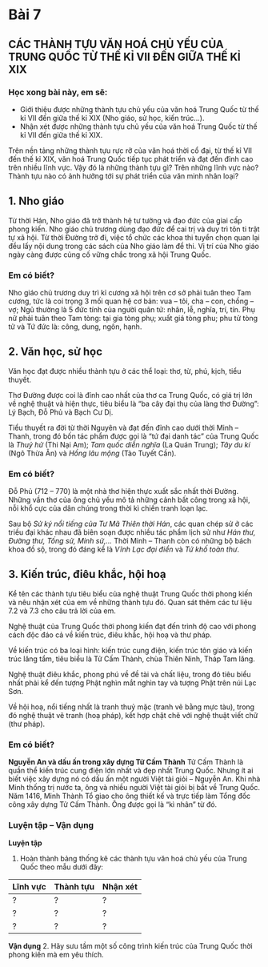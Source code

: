 # Bài 7
## CÁC THÀNH TỰU VĂN HOÁ CHỦ YẾU CỦA TRUNG QUỐC TỪ THẾ KỈ VII ĐẾN GIỮA THẾ KỈ XIX

### Học xong bài này, em sẽ:
*   Giới thiệu được những thành tựu chủ yếu của văn hoá Trung Quốc từ thế kỉ VII đến giữa thế kỉ XIX (Nho giáo, sử học, kiến trúc...).
*   Nhận xét được những thành tựu chủ yếu của văn hoá Trung Quốc từ thế kỉ VII đến giữa thế kỉ XIX.

Trên nền tảng những thành tựu rực rỡ của văn hoá thời cổ đại, từ thế kỉ VII đến thế kỉ XIX, văn hoá Trung Quốc tiếp tục phát triển và đạt đến đỉnh cao trên nhiều lĩnh vực. Vậy đó là những thành tựu gì? Trên những lĩnh vực nào? Thành tựu nào có ảnh hưởng tới sự phát triển của văn minh nhân loại?

## 1. Nho giáo

Từ thời Hán, Nho giáo đã trở thành hệ tư tưởng và đạo đức của giai cấp phong kiến. Nho giáo chủ trương dùng đạo đức để cai trị và duy trì tôn ti trật tự xã hội. Từ thời Đường trở đi, việc tổ chức các khoa thi tuyển chọn quan lại đều lấy nội dung trong các sách của Nho giáo làm đề thi. Vị trí của Nho giáo ngày càng được củng cố vững chắc trong xã hội Trung Quốc.

### Em có biết?

Nho giáo chủ trương duy trì kỉ cương xã hội trên cơ sở phải tuân theo Tam cương, tức là coi trọng 3 mối quan hệ cơ bản: vua – tôi, cha – con, chồng – vợ; Ngũ thường là 5 đức tính của người quân tử: nhân, lễ, nghĩa, trí, tín. Phụ nữ phải tuân theo Tam tòng: tại gia tòng phụ; xuất giá tòng phu; phu tử tòng tử và Tứ đức là: công, dung, ngôn, hạnh.

## 2. Văn học, sử học

Văn học đạt được nhiều thành tựu ở các thể loại: thơ, từ, phú, kịch, tiểu thuyết.

Thơ Đường được coi là đỉnh cao nhất của thơ ca Trung Quốc, có giá trị lớn về nghệ thuật và hiện thực, tiêu biểu là “ba cây đại thụ của làng thơ Đường”: Lý Bạch, Đỗ Phủ và Bạch Cư Dị.

Tiểu thuyết ra đời từ thời Nguyên và đạt đến đỉnh cao dưới thời Minh – Thanh, trong đó bốn tác phẩm được gọi là “tứ đại danh tác” của Trung Quốc là *Thuỷ hử* (Thi Nại Am); *Tam quốc diễn nghĩa* (La Quán Trung); *Tây du kí* (Ngô Thừa Ân) và *Hồng lâu mộng* (Tào Tuyết Cần).

### Em có biết?

Đỗ Phủ (712 – 770) là một nhà thơ hiện thực xuất sắc nhất thời Đường. Những vần thơ của ông chủ yếu mô tả những cảnh bất công trong xã hội, nỗi khổ cực của dân chúng trong thời kì chiến tranh loạn lạc.

Sau bộ *Sử ký nổi tiếng của Tư Mã Thiên thời Hán*, các quan chép sử ở các triều đại khác nhau đã biên soạn được nhiều tác phẩm lịch sử như *Hán thư, Đường thư, Tống sử, Minh sử,...* Thời Minh – Thanh còn có những bộ bách khoa đồ sộ, trong đó đáng kể là *Vĩnh Lạc đại điển* và *Tứ khố toàn thư*.

## 3. Kiến trúc, điêu khắc, hội hoạ

Kể tên các thành tựu tiêu biểu của nghệ thuật Trung Quốc thời phong kiến và nêu nhận xét của em về những thành tựu đó. Quan sát thêm các tư liệu 7.2 và 7.3 cho câu trả lời của em.

Nghệ thuật của Trung Quốc thời phong kiến đạt đến trình độ cao với phong cách độc đáo cả về kiến trúc, điêu khắc, hội hoạ và thư pháp.

Về kiến trúc có ba loại hình: kiến trúc cung điện, kiến trúc tôn giáo và kiến trúc lăng tẩm, tiêu biểu là Tử Cấm Thành, chùa Thiên Ninh, Tháp Tam lăng.

Nghệ thuật điêu khắc, phong phú về đề tài và chất liệu, trong đó tiêu biểu nhất phải kể đến tượng Phật nghìn mắt nghìn tay và tượng Phật trên núi Lạc Sơn.

Về hội hoạ, nổi tiếng nhất là tranh thuỷ mặc (tranh vẽ bằng mực tàu), trong đó nghệ thuật vẽ tranh (hoạ pháp), kết hợp chặt chẽ với nghệ thuật viết chữ (thư pháp).

### Em có biết?

**Nguyễn An và dấu ấn trong xây dựng Tử Cấm Thành**
Tử Cấm Thành là quần thể kiến trúc cung điện lớn nhất và đẹp nhất Trung Quốc. Nhưng ít ai biết việc xây dựng nó có dấu ấn một người Việt tài giỏi – Nguyễn An. Khi nhà Minh thống trị nước ta, ông và nhiều người Việt tài giỏi bị bắt về Trung Quốc. Năm 1416, Minh Thành Tổ giao cho ông thiết kế và trực tiếp làm Tổng đốc công xây dựng Tử Cấm Thành. Ông được gọi là “kì nhân” từ đó.

### Luyện tập – Vận dụng

**Luyện tập**
1. Hoàn thành bảng thống kê các thành tựu văn hoá chủ yếu của Trung Quốc theo mẫu dưới đây:

| Lĩnh vực | Thành tựu | Nhận xét |
| :------- | :-------- | :------- |
| ?        | ?         | ?        |
| ?        | ?         | ?        |
| ?        | ?         | ?        |

**Vận dụng**
2. Hãy sưu tầm một số công trình kiến trúc của Trung Quốc thời phong kiến mà em yêu thích.
